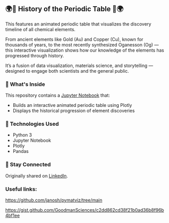 ## 🌍🔬 History of the Periodic Table 🔬🌍

This features an animated periodic table that visualizes the discovery timeline of all chemical elements.

From ancient elements like Gold (Au) and Copper (Cu), known for thousands of years, to the most recently synthesized Oganesson (Og) — this interactive visualization shows how our knowledge of the elements has progressed through history.

It’s a fusion of data visualization, materials science, and storytelling — designed to engage both scientists and the general public.

### 📓 What's Inside
This repository contains a [Jupyter Notebook](https://github.com/yanicen1/Periodic-Table-by-Discovery-Year/blob/main/Periodic_Table_Discovery_Year.ipynb) that:
- Builds an interactive animated periodic table using Plotly
- Displays the historical progression of element discoveries

### 🔧 Technologies Used
- Python 3
- Jupyter Notebook
- Plotly
- Pandas

### 🔗 Stay Connected
Originally shared on [LinkedIn](https://www.linkedin.com/feed/update/urn:li:activity:7354822145153110016/).

### Useful links:

https://github.com/janosh/pymatviz/tree/main

https://gist.github.com/GoodmanSciences/c2dd862cd38f21b0ad36b8f96b4bf1ee


